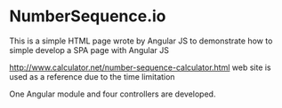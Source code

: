 # NumberSequence.io
 

This is a simple HTML page wrote by Angular JS to demonstrate how to simple develop a SPA page with Angular JS

http://www.calculator.net/number-sequence-calculator.html web site is used as a reference due to the time limitation 

One Angular module and four controllers are developed.  

 

